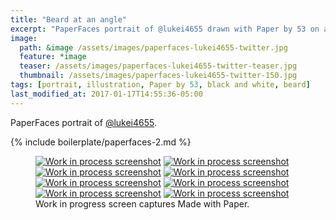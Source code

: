 ```yaml
---
title: "Beard at an angle"
excerpt: "PaperFaces portrait of @lukei4655 drawn with Paper by 53 on an iPad."
image: 
  path: &image /assets/images/paperfaces-lukei4655-twitter.jpg 
  feature: *image
  teaser: /assets/images/paperfaces-lukei4655-twitter-teaser.jpg
  thumbnail: /assets/images/paperfaces-lukei4655-twitter-150.jpg
tags: [portrait, illustration, Paper by 53, black and white, beard]
last_modified_at: 2017-01-17T14:55:36-05:00
---
```


PaperFaces portrait of [@lukei4655](http://twitter.com/lukei4655).

{% include boilerplate/paperfaces-2.md %}

<figure class="third">
  <a href="{{ site.url }}/assets/images/paperfaces-lukei4655-process-1-lg.jpg"><img src="{{ site.url }}/assets/images/paperfaces-lukei4655-process-1-600.jpg" alt="Work in process screenshot"></a>
  <a href="{{ site.url }}/assets/images/paperfaces-lukei4655-process-2-lg.jpg"><img src="{{ site.url }}/assets/images/paperfaces-lukei4655-process-2-600.jpg" alt="Work in process screenshot"></a>
  <a href="{{ site.url }}/assets/images/paperfaces-lukei4655-process-3-lg.jpg"><img src="{{ site.url }}/assets/images/paperfaces-lukei4655-process-3-600.jpg" alt="Work in process screenshot"></a>
  <a href="{{ site.url }}/assets/images/paperfaces-lukei4655-process-4-lg.jpg"><img src="{{ site.url }}/assets/images/paperfaces-lukei4655-process-4-600.jpg" alt="Work in process screenshot"></a>
  <a href="{{ site.url }}/assets/images/paperfaces-lukei4655-process-5-lg.jpg"><img src="{{ site.url }}/assets/images/paperfaces-lukei4655-process-5-600.jpg" alt="Work in process screenshot"></a>
  <a href="{{ site.url }}/assets/images/paperfaces-lukei4655-process-6-lg.jpg"><img src="{{ site.url }}/assets/images/paperfaces-lukei4655-process-6-600.jpg" alt="Work in process screenshot"></a>
  <a href="{{ site.url }}/assets/images/paperfaces-lukei4655-process-7-lg.jpg"><img src="{{ site.url }}/assets/images/paperfaces-lukei4655-process-7-600.jpg" alt="Work in process screenshot"></a>
  <a href="{{ site.url }}/assets/images/paperfaces-lukei4655-process-8-lg.jpg"><img src="{{ site.url }}/assets/images/paperfaces-lukei4655-process-8-600.jpg" alt="Work in process screenshot"></a>
  <figcaption>Work in progress screen captures Made with Paper.</figcaption>
</figure>
